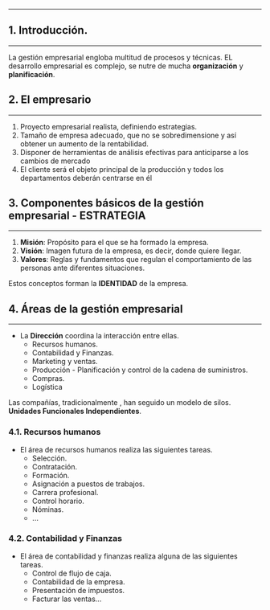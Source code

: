 
----

## 1. Introducción.
----
La gestión empresarial engloba multitud de procesos y técnicas.
EL desarrollo empresarial es complejo, se nutre de mucha **organización** y **planificación**.

## 2. El empresario
----
1. Proyecto empresarial realista, definiendo estrategias.
2. Tamaño de empresa adecuado, que no se sobredimensione y así obtener un aumento de la rentabilidad.
3. Disponer de herramientas de análisis efectivas para anticiparse a los cambios de mercado
4. El cliente será el objeto principal de la producción y todos los departamentos deberán centrarse en él

## 3. Componentes básicos de la gestión empresarial - ESTRATEGIA
----
1. **Misión**: Propósito para el que se ha formado la empresa.
2. **Visión**: Imagen futura de la empresa, es decir, donde quiere llegar.
3. **Valores**: Reglas y fundamentos que regulan el comportamiento de las personas ante diferentes situaciones.

Estos conceptos forman la **IDENTIDAD** de la empresa.

## 4. Áreas de la gestión empresarial
---
- La **Dirección** coordina la interacción entre ellas.
	- Recursos humanos.
	- Contabilidad y Finanzas.
	- Marketing y ventas.
	- Producción - Planificación y control de la cadena de suministros.
	- Compras.
	- Logística

Las compañías, tradicionalmente , han seguido un modelo de silos. **Unidades Funcionales Independientes**.

### 4.1. Recursos humanos

- El área de recursos humanos realiza las siguientes tareas.
	- Selección.
	- Contratación.
	- Formación.
	- Asignación a puestos de trabajos.
	- Carrera profesional.
	- Control horario.
	- Nóminas.
	- ...

### 4.2. Contabilidad y Finanzas

- El área de contabilidad y finanzas realiza alguna de las siguientes tareas.
	- Control de flujo de caja.
	- Contabilidad de la empresa.
	- Presentación de impuestos.
	- Facturar las ventas...

